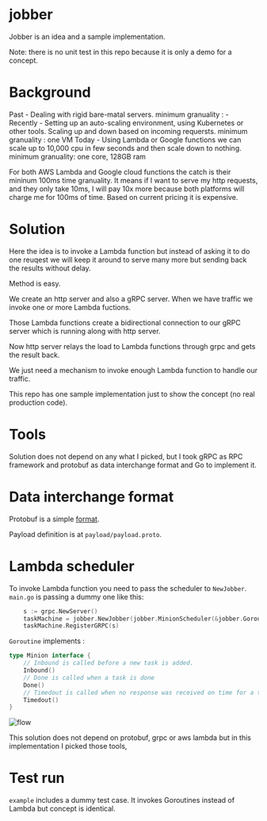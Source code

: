 # jobber

Jobber is an idea and a sample implementation.

Note: there is no unit test in this repo because it is only a demo for a concept.

# Background

Past - Dealing with rigid bare-matal servers. minimum granuality : -
Recently - Setting up an auto-scaling environment, using Kubernetes or other tools. Scaling up and down based on incoming requersts. minimum granuality : one VM
Today - Using Lambda or Google functions we can scale up to 10,000 cpu in few seconds and then scale down to nothing. minimum granuality: one core, 128GB ram

For both AWS Lambda and Google cloud functions the catch is their mininum 100ms time granuality.
It means if I want to serve my http requests, and they only take 10ms, I will pay 10x more
because both platforms will charge me for 100ms of time. Based on current pricing it is expensive.

# Solution

Here the idea is to invoke a Lambda function but instead of asking it to do one reuqest we will keep it around to serve many more but sending back the results without delay.

Method is easy.

We create an http server and also a gRPC server. When we have traffic we invoke one or more Lambda fuctions.

Those Lambda functions create a bidirectional connection to our gRPC server which is running along with http server.

Now http server relays the load to Lambda functions through grpc and gets the result back.

We just need a mechanism to invoke enough Lambda function to handle our traffic.

This repo has one sample implementation just to show the concept (no real production code).

# Tools

Solution does not depend on any what I picked, but I took gRPC as RPC framework and protobuf as data interchange format and Go to implement it.

# Data interchange format

Protobuf is a simple [format](https://developers.google.com/protocol-buffers/docs/proto3).

Payload definition is at `payload/payload.proto`.

# Lambda scheduler

To invoke Lambda function you need to pass the scheduler to `NewJobber`. `main.go` is passing a dummy one like this:

```Go
	s := grpc.NewServer()
	taskMachine = jobber.NewJobber(jobber.MinionScheduler(&jobber.Goroutine{GrpcHost: "localhost:50051"}))
	taskMachine.RegisterGRPC(s)
```

`Goroutine` implements :

```Go
type Minion interface {
	// Inbound is called before a new task is added.
	Inbound()
	// Done is called when a task is done
	Done()
	// Timedout is called when no response was received on time for a task
	Timedout()
}
```

![flow](https://kavehmz.github.io/static/images/lambda_for_micro_jobs.png "Lambda for micro requests")

This solution does not depend on protobuf, grpc or aws lambda but in this implementation I picked those tools,

# Test run

`example` includes a dummy test case. It invokes Goroutines instead of Lambda but concept is identical.
 